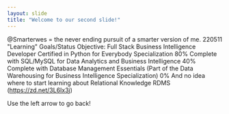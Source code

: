 ```yaml
---
layout: slide
title: "Welcome to our second slide!"
---
```

@Smarterwes = the never ending pursuit of a smarter version of me.
220511 "Learning" Goals/Status
Objective: Full Stack Business Intelligence Developer
Certified in Python for Everybody Specialization
80% Complete with SQL/MySQL for Data Analytics and Business Intelligence
40% Complete with Database Management Essentials (Part of the Data Warehousing for Business Intelligence Specialization)
0% And no idea where to start learning about Relational Knowledge RDMS (https://zd.net/3L6Ix3j)

Use the left arrow to go back!
